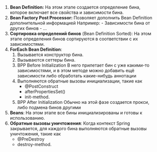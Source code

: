 1. **Bean Definition:** 
	На этом этапе создается определение бина, которое включает все свойства и зависимости бина.
2. **Bean Factory Post Processor:** 
	Позволяет дополнить Bean Definition дополнительной информацией
	Например:
		- Зависимости бина от других бинов
		- ...
3. **Сортировка определений бинов** (Bean Definition Sorted):
	На этом этапе определения бинов сортируются в соответствии с их зависимостями.
4. **ForEach Bean Definition**:
	1) Вызывается конструктор бина.
	2) Вызываются сеттеры бина.
	3) BPP Before Initialization
		В него прилетает бин с уже какими-то зависимостями, и в этом методе можно добавить ещё зависимости либо обработать какие-нибудь аннотации
	4) Выполняются обратные вызовы инициализации, такие как 
		- @PostConstruct 
		- afterPropertiesSet() 
		-  init-method.
	5) BPP After Initialization
		Обычно на этой фазе создается прокси, либо подмена бинов другими
5. **Beans**: 
	На этом этапе все бины инициализированы и готовы к использованию.
6. **Обратные вызовы уничтожения**:
	Когда контекст Spring закрывается, для каждого бина выполняются обратные вызовы уничтожения, такие как 
	- @PreDestroy 
	- destroy-method.
